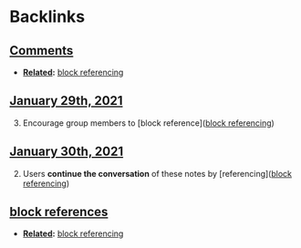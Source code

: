 
# Backlinks
## [Comments](<Comments.md>)
- **[Related](<Related.md>):** [block referencing](<block referencing.md>)

## [January 29th, 2021](<January 29th, 2021.md>)
3. Encourage group members to [block reference]([block referencing](<block referencing.md>))

## [January 30th, 2021](<January 30th, 2021.md>)
2.  Users **continue the conversation** of these notes by [referencing]([block referencing](<block referencing.md>))

## [block references](<block references.md>)
- **[Related](<Related.md>):** [block referencing](<block referencing.md>)

